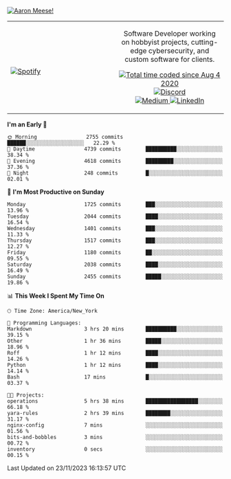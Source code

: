 [![Aaron Meese!](https://user-images.githubusercontent.com/17814535/88975338-a2aabf00-d27f-11ea-963f-8a19608716b4.png)](https://github.com/ajmeese7/readme-ascii "README ASCII")

<!-- Modified from project here: https://github.com/novatorem/novatorem -->
<table width="100%">
  <tr>
  <td width="50%">

&nbsp; <br> [![Spotify](https://ajmeese7.vercel.app/api/spotify)](https://open.spotify.com/user/ajmeese)

  </td>
  <td width="50%">
    <p align="center">
    Software Developer working on hobbyist projects, cutting-edge cybersecurity, and custom software for clients.
    </p>
    <p align="center">
      <a href="https://wakatime.com/@f726891d-3b02-46cd-9b60-e8c59f9e2b14">
        <img src="https://wakatime.com/badge/user/f726891d-3b02-46cd-9b60-e8c59f9e2b14.svg" alt="Total time coded since Aug 4 2020" title="WakaTime" />
      </a>
      <a href="http://link.aaronmeese.com/discord">
        <img src="https://img.shields.io/badge/discord-ajmeese7%234835-369?style=flat-square&logo=discord&logoColor=white&color=purple" alt="Discord" title="Discord">
      </a>
      <br />
      <a href="https://link.aaronmeese.com/medium">
        <img src="https://img.shields.io/badge/medium-ajmeese7-1DB954?style=flat-square&logo=medium&logoColor=white" alt="Medium" title="Medium">
      </a>
      <a href="https://link.aaronmeese.com/linkedin">
        <img src="https://img.shields.io/badge/linkedIn-aaronmeese-1DB954?style=flat-square&logo=linkedin&logoColor=white&color=blue" alt="LinkedIn" title="LinkedIn">
      </a>
    </p>
  </td>

</table>

[//]: <> (The `&nbsp;` is to have Aphelion take up more space)

<!--START_SECTION:waka-->
**I'm an Early 🐤** 

```text
🌞 Morning                2755 commits        ██████░░░░░░░░░░░░░░░░░░░   22.29 % 
🌆 Daytime                4739 commits        ██████████░░░░░░░░░░░░░░░   38.34 % 
🌃 Evening                4618 commits        █████████░░░░░░░░░░░░░░░░   37.36 % 
🌙 Night                  248 commits         █░░░░░░░░░░░░░░░░░░░░░░░░   02.01 % 
```
📅 **I'm Most Productive on Sunday** 

```text
Monday                   1725 commits        ███░░░░░░░░░░░░░░░░░░░░░░   13.96 % 
Tuesday                  2044 commits        ████░░░░░░░░░░░░░░░░░░░░░   16.54 % 
Wednesday                1401 commits        ███░░░░░░░░░░░░░░░░░░░░░░   11.33 % 
Thursday                 1517 commits        ███░░░░░░░░░░░░░░░░░░░░░░   12.27 % 
Friday                   1180 commits        ██░░░░░░░░░░░░░░░░░░░░░░░   09.55 % 
Saturday                 2038 commits        ████░░░░░░░░░░░░░░░░░░░░░   16.49 % 
Sunday                   2455 commits        █████░░░░░░░░░░░░░░░░░░░░   19.86 % 
```


📊 **This Week I Spent My Time On** 

```text
🕑︎ Time Zone: America/New_York

💬 Programming Languages: 
Markdown                 3 hrs 20 mins       ██████████░░░░░░░░░░░░░░░   39.15 % 
Other                    1 hr 36 mins        █████░░░░░░░░░░░░░░░░░░░░   18.96 % 
Roff                     1 hr 12 mins        ████░░░░░░░░░░░░░░░░░░░░░   14.26 % 
Python                   1 hr 12 mins        ████░░░░░░░░░░░░░░░░░░░░░   14.14 % 
Bash                     17 mins             █░░░░░░░░░░░░░░░░░░░░░░░░   03.37 % 

🐱‍💻 Projects: 
operations               5 hrs 38 mins       █████████████████░░░░░░░░   66.18 % 
yara-rules               2 hrs 39 mins       ████████░░░░░░░░░░░░░░░░░   31.17 % 
nginx-config             7 mins              ░░░░░░░░░░░░░░░░░░░░░░░░░   01.56 % 
bits-and-bobbles         3 mins              ░░░░░░░░░░░░░░░░░░░░░░░░░   00.72 % 
inventory                0 secs              ░░░░░░░░░░░░░░░░░░░░░░░░░   00.15 % 
```


 Last Updated on 23/11/2023 16:13:57 UTC
<!--END_SECTION:waka-->
